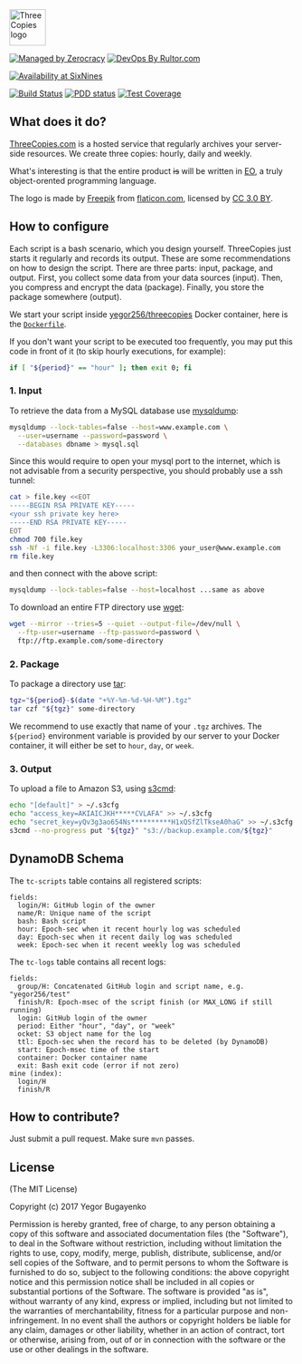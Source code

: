 <img src="src/main/resources/images/logo.png" width="64px" height="64px" alt="ThreeCopies logo"/>

[![Managed by Zerocracy](http://www.0crat.com/badge/C3RFVLU72.svg)](http://www.0crat.com/p/C3RFVLU72)
[![DevOps By Rultor.com](http://www.rultor.com/b/yegor256/threecopies)](http://www.rultor.com/p/yegor256/threecopies)

[![Availability at SixNines](http://www.sixnines.io/b/9d56)](http://www.sixnines.io/h/9d56)

[![Build Status](https://travis-ci.org/yegor256/threecopies.svg)](https://travis-ci.org/yegor256/threecopies)
[![PDD status](http://www.0pdd.com/svg?name=yegor256/threecopies)](http://www.0pdd.com/p?name=yegor256/threecopies)
[![Test Coverage](https://img.shields.io/codecov/c/github/yegor256/threecopies.svg)](https://codecov.io/github/yegor256/threecopies?branch=master)

## What does it do?

[ThreeCopies.com](http://www.threecopies.com) is a hosted service that
regularly archives your server-side resources. We create three
copies: hourly, daily and weekly.

What's interesting is that the entire product <del>is</del> will be written in [EO](http://www.eolang.org),
a truly object-orented programming language.

The logo is made by [Freepik](http://www.freepik.com) from [flaticon.com](http://www.flaticon.com),
licensed by [CC 3.0 BY](http://creativecommons.org/licenses/by/3.0/).

## How to configure

Each script is a bash scenario, which you design yourself. ThreeCopies
just starts it regularly and records its output. These are some
recommendations on how to design the script. There are three parts:
input, package, and output. First, you collect some data from your data
sources (input). Then, you compress and encrypt the data (package). Finally,
you store the package somewhere (output).

We start your script inside
[yegor256/threecopies](https://hub.docker.com/r/yegor256/threecopies/)
Docker container,
here is the
[`Dockerfile`](https://github.com/yegor256/threecopies/blob/master/src/docker/Dockerfile).

If you don't want your script to be executed too frequently, you may put
this code in front of it (to skip hourly executions, for example):

```bash
if [ "${period}" == "hour" ]; then exit 0; fi
```

### 1. Input

To retrieve the data from a MySQL database use [mysqldump](https://dev.mysql.com/doc/refman/5.7/en/mysqldump.html):

```bash
mysqldump --lock-tables=false --host=www.example.com \
  --user=username --password=password \
  --databases dbname > mysql.sql
```
Since this would require to open your mysql port to the internet, which is not advisable from a security perspective, you should probably use a ssh tunnel:

```bash
cat > file.key <<EOT
-----BEGIN RSA PRIVATE KEY-----
<your ssh private key here>
-----END RSA PRIVATE KEY-----
EOT
chmod 700 file.key
ssh -Nf -i file.key -L3306:localhost:3306 your_user@www.example.com
rm file.key
```
and then connect with the above script:

```bash
mysqldump --lock-tables=false --host=localhost ...same as above
```

To download an entire FTP directory use [wget](https://www.gnu.org/software/wget/):

```bash
wget --mirror --tries=5 --quiet --output-file=/dev/null \
  --ftp-user=username --ftp-password=password \
  ftp://ftp.example.com/some-directory
```

### 2. Package

To package a directory use [tar](https://help.ubuntu.com/community/BackupYourSystem/TAR):

```bash
tgz="${period}-$(date "+%Y-%m-%d-%H-%M").tgz"
tar czf "${tgz}" some-directory
```

We recommend to use exactly that name of your `.tgz` archives. The
`${period}` environment variable is provided by our server to your
Docker container, it will either be set to `hour`, `day`, or `week`.

### 3. Output

To upload a file to Amazon S3, using [s3cmd](http://s3tools.org/s3cmd):

```bash
echo "[default]" > ~/.s3cfg
echo "access_key=AKIAICJKH*****CVLAFA" >> ~/.s3cfg
echo "secret_key=yQv3g3ao654Ns**********H1xQSfZlTkseA0haG" >> ~/.s3cfg
s3cmd --no-progress put "${tgz}" "s3://backup.example.com/${tgz}"
```

## DynamoDB Schema

The `tc-scripts` table contains all registered scripts:

```
fields:
  login/H: GitHub login of the owner
  name/R: Unique name of the script
  bash: Bash script
  hour: Epoch-sec when it recent hourly log was scheduled
  day: Epoch-sec when it recent daily log was scheduled
  week: Epoch-sec when it recent weekly log was scheduled
```

The `tc-logs` table contains all recent logs:

```
fields:
  group/H: Concatenated GitHub login and script name, e.g. "yegor256/test"
  finish/R: Epoch-msec of the script finish (or MAX_LONG if still running)
  login: GitHub login of the owner
  period: Either "hour", "day", or "week"
  ocket: S3 object name for the log
  ttl: Epoch-sec when the record has to be deleted (by DynamoDB)
  start: Epoch-msec time of the start
  container: Docker container name
  exit: Bash exit code (error if not zero)
mine (index):
  login/H
  finish/R
```

## How to contribute?

Just submit a pull request. Make sure `mvn` passes.

## License

(The MIT License)

Copyright (c) 2017 Yegor Bugayenko

Permission is hereby granted, free of charge,  to any person obtaining
a copy  of  this  software  and  associated  documentation files  (the
"Software"),  to deal in the Software  without restriction,  including
without limitation the rights to use,  copy,  modify,  merge, publish,
distribute,  sublicense,  and/or sell  copies of the Software,  and to
permit persons to whom the Software is furnished to do so,  subject to
the  following  conditions:   the  above  copyright  notice  and  this
permission notice  shall  be  included  in  all copies or  substantial
portions of the Software.  The software is provided  "as is",  without
warranty of any kind, express or implied, including but not limited to
the warranties  of merchantability,  fitness for  a particular purpose
and non-infringement.  In  no  event shall  the  authors  or copyright
holders be liable for any claim,  damages or other liability,  whether
in an action of contract,  tort or otherwise,  arising from, out of or
in connection with the software or  the  use  or other dealings in the
software.
